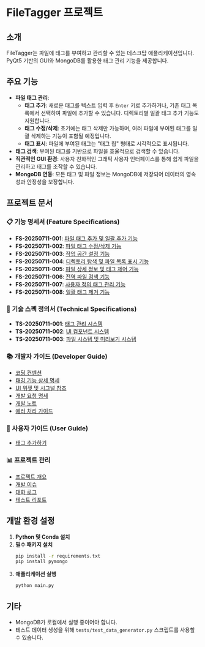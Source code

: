 # FileTagger 프로젝트

## 소개
FileTagger는 파일에 태그를 부여하고 관리할 수 있는 데스크탑 애플리케이션입니다. PyQt5 기반의 GUI와 MongoDB를 활용한 태그 관리 기능을 제공합니다.

## 주요 기능
- **파일 태그 관리**:
    - **태그 추가**: 새로운 태그를 텍스트 입력 후 `Enter` 키로 추가하거나, 기존 태그 목록에서 선택하여 파일에 추가할 수 있습니다. 디렉토리별 일괄 태그 추가 기능도 지원합니다.
    - **태그 수정/삭제**: 초기에는 태그 삭제만 가능하며, 여러 파일에 부여된 태그를 일괄 삭제하는 기능이 포함될 예정입니다.
    - **태그 표시**: 파일에 부여된 태그는 "태그 칩" 형태로 시각적으로 표시됩니다.
- **태그 검색**: 부여된 태그를 기반으로 파일을 효율적으로 검색할 수 있습니다.
- **직관적인 GUI 환경**: 사용자 친화적인 그래픽 사용자 인터페이스를 통해 쉽게 파일을 관리하고 태그를 조작할 수 있습니다.
- **MongoDB 연동**: 모든 태그 및 파일 정보는 MongoDB에 저장되어 데이터의 영속성과 안정성을 보장합니다.

## 프로젝트 문서

### 📋 기능 명세서 (Feature Specifications)
- **FS-20250711-001**: [파일 태그 추가 및 일괄 추가 기능](docs/specifications/FS-20250711-001_file_tag_addition_and_batch_addition.md)
- **FS-20250711-002**: [파일 태그 수정/삭제 기능](docs/specifications/FS-20250711-002_file_tag_modification_deletion.md)
- **FS-20250711-003**: [작업 공간 설정 기능](docs/specifications/FS-20250711-003_workspace_setting.md)
- **FS-20250711-004**: [디렉토리 탐색 및 파일 목록 표시 기능](docs/specifications/FS-20250711-004_directory_exploration_file_listing.md)
- **FS-20250711-005**: [파일 상세 정보 및 태그 제어 기능](docs/specifications/FS-20250711-005_file_detail_preview_tag_control.md)
- **FS-20250711-006**: [전역 파일 검색 기능](docs/specifications/FS-20250711-006_global_file_search.md)
- **FS-20250711-007**: [사용자 정의 태그 관리 기능](docs/specifications/FS-20250711-007_custom_tag_management.md)
- **FS-20250711-008**: [일괄 태그 제거 기능](docs/specifications/FS-20250711-008_batch_tag_removal.md)

### 🔧 기술 스펙 정의서 (Technical Specifications)
- **TS-20250711-001**: [태그 관리 시스템](docs/specifications/technical/TS-20250711-001_tag_management_system.md)
- **TS-20250711-002**: [UI 컴포넌트 시스템](docs/specifications/technical/TS-20250711-002_ui_component_system.md)
- **TS-20250711-003**: [파일 시스템 및 미리보기 시스템](docs/specifications/technical/TS-20250711-003_file_system_preview_system.md)

### 📚 개발자 가이드 (Developer Guide)
- [코딩 컨벤션](docs/developer_guide/coding_conventions.md)
- [태깅 기능 상세 명세](docs/developer_guide/tagging_feature_spec.md)
- [UI 위젯 및 시그널 참조](docs/developer_guide/ui_widgets_signals_reference.md)
- [개발 요청 명세](docs/developer_guide/development_request_spec.md)
- [개발 노트](docs/developer_guide/dev_notes.md)
- [에러 처리 가이드](docs/developer_guide/errors.md)

### 👥 사용자 가이드 (User Guide)
- [태그 추가하기](docs/user_guide/adding_tags.md)

### 📊 프로젝트 관리
- [프로젝트 개요](docs/portfolio/project_overview.md)
- [개발 이슈](docs/issues.md)
- [대화 로그](docs/conversation_log.md)
- [테스트 리포트](docs/qa/test_reports/test_report_20250705.md)

## 개발 환경 설정
1. **Python 및 Conda 설치**
2. **필수 패키지 설치**
   ```bash
   pip install -r requirements.txt
   pip install pymongo
   ```
3. **애플리케이션 실행**
   ```bash
   python main.py
   ```

## 기타
- MongoDB가 로컬에서 실행 중이어야 합니다.
- 테스트 데이터 생성을 위해 `tests/test_data_generator.py` 스크립트를 사용할 수 있습니다.
